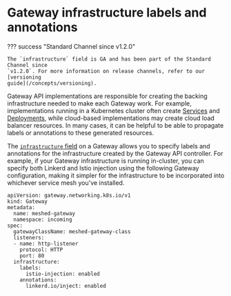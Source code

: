 # Gateway infrastructure labels and annotations

??? success "Standard Channel since v1.2.0"

    The `infrastructure` field is GA and has been part of the Standard Channel since
    `v1.2.0`. For more information on release channels, refer to our [versioning
    guide](/concepts/versioning).

Gateway API implementations are responsible for creating the backing
infrastructure needed to make each Gateway work. For example, implementations
running in a Kubernetes cluster often create [Services][service] and
[Deployments][deployment], while cloud-based implementations may create cloud
load balancer resources. In many cases, it can be helpful to be able to
propagate labels or annotations to these generated resources.


The [`infrastructure` field][infrastructure] on a Gateway allows you to specify
labels and annotations for the infrastructure created by the Gateway API controller.
For example, if your Gateway infrastructure is running in-cluster, you can specify
both Linkerd and Istio injection using the following Gateway configuration, making
it simpler for the infrastructure to be incorporated into whichever service mesh
you've installed.

```
apiVersion: gateway.networking.k8s.io/v1
kind: Gateway
metadata:
  name: meshed-gateway
  namespace: incoming
spec:
  gatewayClassName: meshed-gateway-class
  listeners:
  - name: http-listener
    protocol: HTTP
    port: 80
  infrastructure:
    labels:
      istio-injection: enabled
    annotations:
      linkerd.io/inject: enabled
```

[infrastructure]: /reference/spec/#gateway.networking.k8s.io/v1.GatewayInfrastructure
[service]: https://kubernetes.io/docs/concepts/services-networking/service/
[deployment]: https://kubernetes.io/docs/concepts/workloads/controllers/deployment/